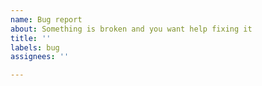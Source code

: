 ```yaml
---
name: Bug report
about: Something is broken and you want help fixing it
title: ''
labels: bug
assignees: ''

---
```


<!--
If you want your issue to be replied to, writing a detailed thought-out issue makes it more appealing to respond to. Otherwise, your issue will only serve as a forum for other users experiencing the issue to comment on. Replies are not to be expected by default.
-->
